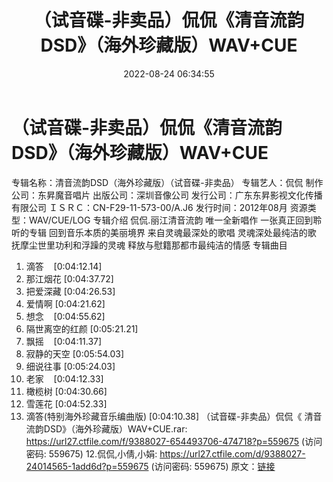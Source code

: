 ﻿---
title: （试音碟-非卖品）侃侃《清音流韵DSD》（海外珍藏版）WAV+CUE
date: 2022-08-24 06:34:55
categories: WAV车载音乐、镜像
tags: 华语中文
---
# （试音碟-非卖品）侃侃《清音流韵DSD》（海外珍藏版）WAV+CUE

专辑名称：清音流韵DSD（海外珍藏版）（试音碟-非卖品）
专辑艺人：侃侃
制作公司：东昇魔音唱片
出版公司：深圳音像公司
发行公司：广东东昇影视文化传播有限公司
ＩＳＲＣ：CN-F29-11-573-00/A.J6
发行时间：2012年08月
资源类型：WAV/CUE/LOG
专辑介绍
侃侃.丽江清音流韵
唯一全新唱作 一张真正回到聆听的专辑
回到音乐本质的美丽境界 来自灵魂最深处的歌唱
灵魂深处最纯洁的歌 抚摩尘世里功利和浮躁的灵魂
释放与慰籍那都市最纯洁的情感
专辑曲目
01. 滴答    [0:04:12.14]
02. 那江烟花
[0:04:37.72]
03. 把爱深藏
[0:04:26.53]
04. 爱情啊
[0:04:21.62]
05. 想念    [0:04:55.62]
06. 隔世离空的红颜
[0:05:21.21]
07. 飘摇    [0:04:11.37]
08. 寂静的天空
[0:05:54.03]
09. 细说往事
[0:05:24.03]
10. 老家    [0:04:12.33]
11. 橄榄树
[0:04:30.66]
12. 雪莲花
[0:04:52.33]
13. 滴答(特别海外珍藏音乐编曲版)
[0:04:10.38]
（试音碟-非卖品）侃侃《 清音流韵DSD》（海外珍藏版）WAV+CUE.rar:
https://url27.ctfile.com/f/9388027-654493706-474718?p=559675
(访问密码: 559675)
12.侃侃,小倩,小娟: https://url27.ctfile.com/d/9388027-24014565-1add6d?p=559675
(访问密码: 559675)
原文：[链接](https://blog.sina.com.cn/s/blog_1647c7e7601030z13.html)
